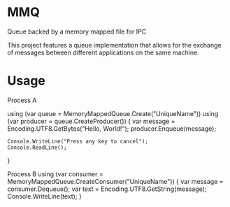 # MMQ
Queue backed by a memory mapped file for IPC

This project features a queue implementation that allows for the exchange of messages between different applications on the same
machine.

# Usage

Process A

using (var queue = MemoryMappedQueue.Create("UniqueName"))
using (var producer = queue.CreateProducer())
{
	var message = Encoding.UTF8.GetBytes("Hello, World!");
	producer.Enqueue(message);

	Console.WriteLine("Press any key to cancel");
	Console.ReadLine();
}



Process B
using (var consumer = MemoryMappedQueue.CreateConsumer("UniqueName"))
{
	var message = consumer.Dequeue();
	var text = Encoding.UTF8.GetString(message);
	Console.WriteLine(text);
}
